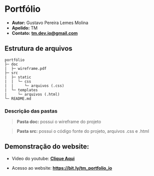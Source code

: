 # Portfólio

- **Autor:** Gustavo Pereira Lemes Molina
- **Apelido:** TM
- **Contato:** **tm.dev.io@gmail.com**

## Estrutura de arquivos

```
portfólio
├─ doc
|  ├─ wireframe.pdf
├─ src
|  ├─ static
|  |  └─ css
|  |     └─ arquivos (.css)
|  └─ templates
|     └─ arquivos (.html)
└─ README.md
 ```
### Descrição das pastas
 > **Pasta doc:** possui o wireframe do projeto

 > **Pasta src:** possui o código fonte do projeto, arquivos .css e .html

## Demonstração do website:

- Video do youtube: **[Clique Aqui](https://www.youtube.com/)**

- Acesso ao website: **https://bit.ly/tm_portfolio_io**
